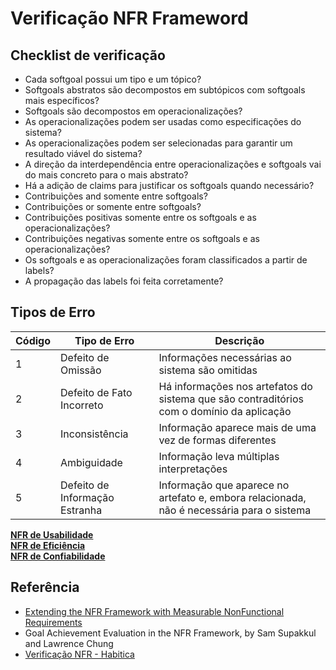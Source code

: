 # Verificação NFR Frameword

## Checklist de verificação

* Cada softgoal possui um tipo e um tópico?
* Softgoals abstratos são decompostos em subtópicos com softgoals mais específicos?
* Softgoals são decompostos em operacionalizações?
* As operacionalizações podem ser usadas como especificações do sistema?
* As operacionalizações podem ser selecionadas para garantir um resultado viável do sistema?
* A direção da interdependência entre operacionalizações e softgoals vai do mais concreto para o mais abstrato?
* Há a adição de claims para justificar os softgoals quando necessário?
* Contribuições and somente entre softgoals?
* Contribuições or somente entre softgoals?
* Contribuições positivas somente entre os softgoals e as operacionalizações?
* Contribuições negativas somente entre os softgoals e as operacionalizações?
* Os softgoals e as operacionalizações foram classificados a partir de labels?
* A propagação das labels foi feita corretamente?

## Tipos de Erro

|Código|Tipo de Erro|Descrição|
|---|---|---|
| 1 | Defeito de Omissão | Informações necessárias ao sistema são omitidas |
| 2 | Defeito de Fato Incorreto | Há informações nos artefatos do sistema que são contraditórios com o domínio da aplicação |
| 3 | Inconsistência | Informação aparece mais de uma vez de formas diferentes |
| 4 | Ambiguidade | Informação leva múltiplas interpretações |
| 5 | Defeito de Informação Estranha | Informação que aparece no artefato e, embora relacionada, não é necessária para o sistema |

[**NFR de Usabilidade**](/docs/verification/NFR_usabilidade_verify.md) <br>
[**NFR de Eficiência**](/docs/verification/NFR_eficiencia_verify.md) <br>
[**NFR de Confiabilidade**](/docs/verification/NFR_confiabilidade_verify.md) <br>

## Referência
* [Extending the NFR Framework with Measurable NonFunctional Requirements](https://pdfs.semanticscholar.org/4ab6/c7def9be016130684ae615d5bd6ae0e04992.pdf)
* Goal Achievement Evaluation in the NFR Framework, by Sam Supakkul and Lawrence Chung
* [Verificação NFR - Habitica](https://requisitos-habitica.herokuapp.com/VerificacaoNFR)

<!DOCTYPE html>
<html>
<head>
<style src='docs/docs/assets/css/table.css'>
table {
  width: 100%;
}
</style>
<link rel="stylesheet" href="docs/assets/css/table.css">
</head>
</html> 

